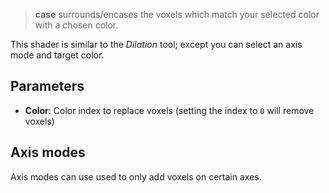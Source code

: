 > **case** surrounds/encases the voxels which match your selected color with a chosen color.

This shader is similar to the _Dilation_ tool; except you can select an axis mode and target color.

## Parameters

- **Color**: Color index to replace voxels (setting the index to `0` will remove voxels)

## Axis modes

Axis modes can use used to only add voxels on certain axes.
